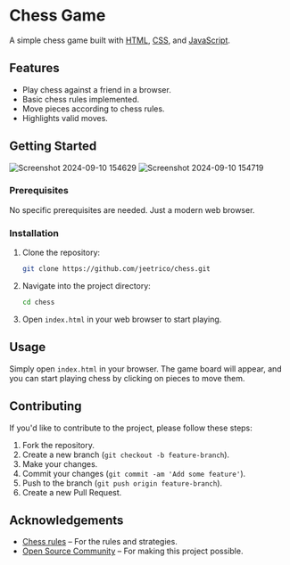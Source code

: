 # Chess Game

A simple chess game built with [HTML](https://www.w3.org/TR/html52/), [CSS](https://www.w3.org/Style/CSS/), and [JavaScript](https://developer.mozilla.org/en-US/docs/Web/JavaScript).

## Features

- Play chess against a friend in a browser.
- Basic chess rules implemented.
- Move pieces according to chess rules.
- Highlights valid moves.

## Getting Started
![Screenshot 2024-09-10 154629](https://github.com/user-attachments/assets/2f86e002-3e5b-4123-80fc-378ec47018a6)
![Screenshot 2024-09-10 154719](https://github.com/user-attachments/assets/03bc6bb8-e7d5-4792-804c-8510f9d483c1)


### Prerequisites

No specific prerequisites are needed. Just a modern web browser.

### Installation

1. Clone the repository:
   ```bash
   git clone https://github.com/jeetrico/chess.git
   ```

2. Navigate into the project directory:
   ```bash
   cd chess
   ```

3. Open `index.html` in your web browser to start playing.

## Usage

Simply open `index.html` in your browser. The game board will appear, and you can start playing chess by clicking on pieces to move them.

## Contributing

If you'd like to contribute to the project, please follow these steps:

1. Fork the repository.
2. Create a new branch (`git checkout -b feature-branch`).
3. Make your changes.
4. Commit your changes (`git commit -am 'Add some feature'`).
5. Push to the branch (`git push origin feature-branch`).
6. Create a new Pull Request.

## Acknowledgements

- [Chess rules](https://www.chess.com/learn-how-to-play-chess) – For the rules and strategies.
- [Open Source Community](https://opensource.org/) – For making this project possible.
